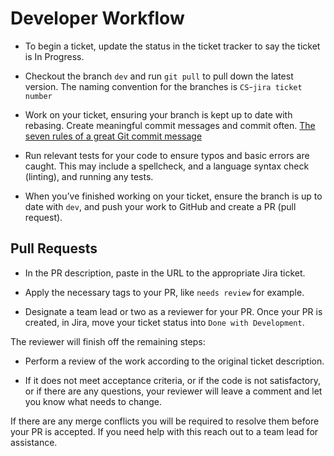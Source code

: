 # Developer Workflow

- To begin a ticket, update the status in the ticket tracker to say the ticket is In Progress.

- Checkout the branch `dev` and run `git pull` to pull down the latest version. The naming convention for the branches is `CS`-`jira ticket number`

- Work on your ticket, ensuring your branch is kept up to date with rebasing. Create meaningful commit messages and commit often. [The seven rules of a great Git commit message](https://chris.beams.io/posts/git-commit/#seven-rules)

- Run relevant tests for your code to ensure typos and basic errors are caught. This may include a spellcheck, and a language syntax check (linting), and running any tests.

- When you’ve finished working on your ticket, ensure the branch is up to date with `dev`, and push your work to GitHub and create a PR (pull request).

## Pull Requests

- In the PR description, paste in the URL to the appropriate Jira ticket.

- Apply the necessary tags to your PR, like `needs review` for example.

- Designate a team lead or two as a reviewer for your PR. Once your PR is created, in Jira, move your ticket status into `Done with Development`.

The reviewer will finish off the remaining steps:

- Perform a review of the work according to the original ticket description.

- If it does not meet acceptance criteria, or if the code is not satisfactory, or if there are any questions, your reviewer will leave a comment and let you know what needs to change.

If there are any merge conflicts you will be required to resolve them before your PR is accepted. If you need help with this reach out to a team lead for assistance.
